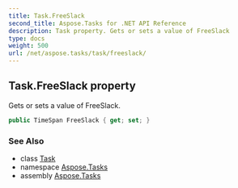 ```yaml
---
title: Task.FreeSlack
second_title: Aspose.Tasks for .NET API Reference
description: Task property. Gets or sets a value of FreeSlack
type: docs
weight: 500
url: /net/aspose.tasks/task/freeslack/
---
```

## Task.FreeSlack property

Gets or sets a value of FreeSlack.

```csharp
public TimeSpan FreeSlack { get; set; }
```

### See Also

* class [Task](../)
* namespace [Aspose.Tasks](../../task/)
* assembly [Aspose.Tasks](../../../)



